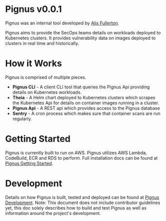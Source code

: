 # Pignus v0.0.1

Pignus was an internal tool developed by [Alix Fullerton](https://github.com/politeauthority).


Pignus aims to provide the SecOps teams details on workloads deployed to Kubernetes clusters. It
provides vulnerability data on images deployed to clusters in real time and historically.

# How it Works
Pignus is comprised of multiple pieces.
 - **Pignus CLI** - A client CLI tool that queries the Pignus Api providing details on Kubernetes workloads.
 - **Theia** - A Helm chart deployed to Kubernetes clusters which scrapes the Kubernetes Api for details on container images running in a cluster.
 - **Pignus Api** - A REST api which provides access to the Pignus database
 - **Sentry** - A cron process which makes sure that container scans are run regularly.

# Getting Started
Pignus is currently built to run on AWS. Pignus utilizes AWS Lambda, CodeBuild, ECR and RDS to
perform. Full installation docs can be found at [Pignus Getting Started](docs/getting-started.md).

# Development
Details on how Pignus is built, tested and deployed can be found at
[Pignus Development](docs/development.md). Note: This document does not include contributor
guidelines yet, this doc solely describes how to build and test Pignus as well as information around
the project's development.


